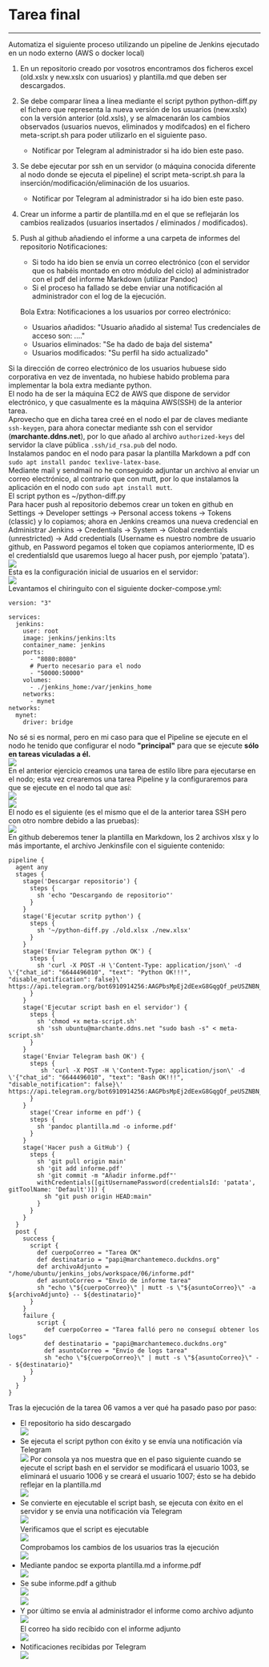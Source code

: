 # Tarea final  
***
Automatiza el siguiente proceso utilizando un pipeline de Jenkins ejecutado en un nodo externo (AWS o docker local)  
1. En un repositorio creado por vosotros encontramos dos ficheros excel (old.xslx y new.xslx con usuarios) y plantilla.md que deben ser descargados.   
2. Se debe comparar línea a línea mediante el script python python-diff.py el fichero que representa la nueva versión de los usuarios (new.xslx) con la versión anterior (old.xsls), y se almacenarán los cambios observados (usuarios nuevos, eliminados y modifcados) en el fichero meta-script.sh para poder utilizarlo en el siguiente paso.  
    - Notificar por Telegram al administrador si ha ido bien este paso.  
3. Se debe ejecutar por ssh en un servidor (o máquina conocida diferente al nodo donde se ejecuta el pipeline) el script meta-script.sh para la inserción/modificación/eliminación de los usuarios.  
    - Notificar por Telegram al administrador si ha ido bien este paso.  
4. Crear un informe a partir de plantilla.md en el que se reflejarán los cambios realizados (usuarios insertados / eliminados / modificados).  
5. Push al github añadiendo el informe a una carpeta de informes del repositorio
Notificaciones:  
    - Si todo ha ido bien se envía un correo electrónico (con el servidor que os habéis montado en otro módulo del ciclo) al administrador con el pdf del informe Markdown (utilizar Pandoc)
    - Si el proceso ha fallado se debe enviar una notificación al administrador con el log de la ejecución.  

    Bola Extra: Notificaciones a los usuarios por correo electrónico:  
    - Usuarios añadidos: "Usuario añadido al sistema! Tus credenciales de acceso son: ...."
    - Usuarios eliminados: "Se ha dado de baja del sistema"
    - Usuarios modificados: "Su perfil ha sido actualizado"

Si la dirección de correo electrónico de los usuarios hubuese sido corporativa en vez de inventada, no hubiese habido problema para implementar la bola extra mediante python.  
El nodo ha de ser la máquina EC2 de AWS que dispone de servidor electrónico, y que casualmente es la máquina AWS(SSH) de la anterior tarea.  
Aprovecho que en dicha tarea creé en el nodo el par de claves mediante ```ssh-keygen```, para ahora conectar mediante ssh con el servidor (**marchante.ddns.net**), por lo que añado al archivo ```authorized-keys``` del servidor la clave pública ```.ssh/id_rsa.pub``` del nodo.  
Instalamos pandoc en el nodo para pasar la plantilla Markdown a pdf con ```sudo apt install pandoc texlive-latex-base```.  
Mediante mail y sendmail no he conseguido adjuntar un archivo al enviar un correo electrónico, al contrario que con mutt, por lo que instalamos la aplicación en el nodo con ```sudo apt install mutt```.  
El script python es ~/python-diff.py  
Para hacer push al repositorio debemos crear un token en github en Settings -> Developer settings -> Personal access tokens -> Tokens (classic) y lo copiamos; ahora en Jenkins creamos una nueva credencial en Administrar Jenkins -> Credentials -> System -> Global credentials (unrestricted) -> Add credentials (Username es nuestro nombre de usuario github, en Password pegamos el token que copiamos anteriormente, ID es el credentialsId que usaremos luego al hacer push, por ejemplo 'patata').  
![](./img/2024-02-15_155344.png)  
Esta es la configuración inicial de usuarios en el servidor:  
![](./img/2024-02-15_153503.png)  
Levantamos el chiringuito con el siguiente docker-compose.yml:  
```
version: "3"

services:
  jenkins:
    user: root
    image: jenkins/jenkins:lts
    container_name: jenkins
    ports:
      - "8080:8080"
      # Puerto necesario para el nodo
      - "50000:50000"
    volumes:
      - ./jenkins_home:/var/jenkins_home
    networks:
      - mynet
networks:
  mynet:
    driver: bridge
```
No sé si es normal, pero en mi caso para que el Pipeline se ejecute en el nodo he tenido que configurar el nodo **"principal"** para que se ejecute **sólo en tareas viculadas a él.**  
![](./img/2024-02-15_155940.png)  
En el anterior ejercicio creamos una tarea de estilo libre para ejecutarse en el nodo; esta vez crearemos una tarea Pipeline y la configuraremos para que se ejecute en el nodo tal que así:  
![](./img/2024-02-12_230720.png)  
![](./img/2024-02-12_230848.png)  
El nodo es el siguiente (es el mismo que el de la anterior tarea SSH pero con otro nombre debido a las pruebas):  
![](./img/2024-02-15_160443.png)  
En github deberemos tener la plantilla en Markdown, los 2 archivos xlsx y lo más importante, el archivo Jenkinsfile con el siguiente contenido:  
```
pipeline {
  agent any
  stages {
    stage('Descargar repositorio') {
      steps {
        sh 'echo "Descargando de repositorio"'
      }
    }
    stage('Ejecutar scritp python') {
      steps {
        sh '~/python-diff.py ./old.xlsx ./new.xlsx'
      }
    }
    stage('Enviar Telegram python OK') {
      steps {
        sh 'curl -X POST -H \'Content-Type: application/json\' -d \'{"chat_id": "6644496010", "text": "Python OK!!!", "disable_notification": false}\'  https://api.telegram.org/bot6910914256:AAGPbsMpEj2dEexG8GqgQf_peUSZNBN_O8g/sendMessage'
      }
    }
    stage('Ejecutar script bash en el servidor') {
      steps {
	    sh 'chmod +x meta-script.sh'
        sh 'ssh ubuntu@marchante.ddns.net "sudo bash -s" < meta-script.sh'
      }
    }
    stage('Enviar Telegram bash OK') {
      steps {
         sh 'curl -X POST -H \'Content-Type: application/json\' -d \'{"chat_id": "6644496010", "text": "Bash OK!!!", "disable_notification": false}\'  https://api.telegram.org/bot6910914256:AAGPbsMpEj2dEexG8GqgQf_peUSZNBN_O8g/sendMessage'
      }
    }
	  stage('Crear informe en pdf') {
      steps {
        sh 'pandoc plantilla.md -o informe.pdf'
      }
    }
    stage('Hacer push a GitHub') {
      steps {
        sh 'git pull origin main'
        sh 'git add informe.pdf'
        sh 'git commit -m "Añadir informe.pdf"'
        withCredentials([gitUsernamePassword(credentialsId: 'patata', gitToolName: 'Default')]) {
          sh "git push origin HEAD:main"
        }
      }
    }
  }
  post {
    success {
      script {
	    def cuerpoCorreo = "Tarea OK"
	    def destinatario = "papi@marchantemeco.duckdns.org"
	    def archivoAdjunto = "/home/ubuntu/jenkins_jobs/workspace/06/informe.pdf"
	    def asuntoCorreo = "Envío de informe tarea"
	    sh "echo \"${cuerpoCorreo}\" | mutt -s \"${asuntoCorreo}\" -a ${archivoAdjunto} -- ${destinatario}"
	  }
    }
    failure {
        script {
	      def cuerpoCorreo = "Tarea falló pero no conseguí obtener los logs"
	      def destinatario = "papi@marchantemeco.duckdns.org"
	      def asuntoCorreo = "Envío de logs tarea"
	      sh "echo \"${cuerpoCorreo}\" | mutt -s \"${asuntoCorreo}\" -- ${destinatario}"
	  }
    }
  }
}
```  
Tras la ejecución de la tarea 06 vamos a ver qué ha pasado paso por paso:  
- El repositorio ha sido descargado  
![](./img/2024-02-16_234713.png)  
- Se ejecuta el script python con éxito y se envía una notificación vía Telegram  
![](./img/2024-02-16_235048.png)
Por consola ya nos muestra que en el paso siguiente cuando se ejecute el script bash en el servidor se modificará el usuario 1003, se eliminará el usuario 1006 y se creará el usuario 1007; ésto se ha debido reflejar en la plantilla.md  
![](./img/2024-02-15_192603.png)  
- Se convierte en ejecutable el script bash, se ejecuta con éxito en el servidor y se envía una notificación vía Telegram  
![](./img/2024-02-16_235406.png)  
Verificamos que el script es ejecutable   
![](./img/2024-02-15_190102.png)  
Comprobamos los cambios de los usuarios tras la ejecución  
![](./img/2024-02-15_191850.png)  
- Mediante pandoc se exporta plantilla.md a informe.pdf  
![](./img/2024-02-17_002034.png)  
- Se sube informe.pdf a github  
![](./img/2024-02-15_194719.png)  
![](./img/2024-02-15_194431.png)  
- Y por último se envía al administrador el informe como archivo adjunto  
![](./img/2024-02-17_004127.png)  
El correo ha sido recibido con el informe adjunto  
![](./img/2024-02-15_193722.png)  
- Notificaciones recibidas por Telegram  
![](./img/2024-02-17_003554.png)  